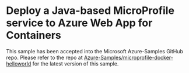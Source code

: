 # Deploy a Java-based MicroProfile service to Azure Web App for Containers

This sample has been accepted into the Microsoft Azure-Samples GitHub repo. Please refer to the repo at [Azure-Samples/microprofile-docker-helloworld](https://github.com/Azure-Samples/microprofile-docker-helloworld) for the latest version of this sample.
